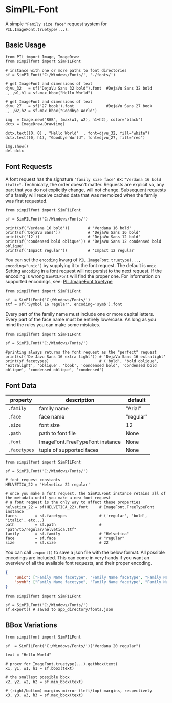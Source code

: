 # SimPIL-Font

A simple `"Family size face"` request system for `PIL.ImageFont.truetype(...)`. 

## Basic Usage
```python3
from PIL import Image, ImageDraw
from simpilfont import SimPILFont

# instance with one or more paths to font directories
sf = SimPILFont('C:/Windows/Fonts/', './fonts/')

# get ImageFont and dimensions of text
djvu_32   = sf("DejaVu Sans 32 bold").font  #DejaVu Sans 32 bold
_,_,w1,h1 = sf.max_bbox("Hello World")

# get ImageFont and dimensions of text
djvu_27   = sf('27 book').font              #DejaVu Sans 27 book
_,_,w2,h2 = sf.max_bbox("Goodbye World")

img  = Image.new("RGB", (max(w1, w2), h1+h2), color="black")
dctx = ImageDraw.Draw(img)

dctx.text((0, 0) , "Hello World"  , font=djvu_32, fill="white")
dctx.text((0, h1), "Goodbye World", font=djvu_27, fill="red")

img.show()
del dctx
```

## Font Requests

A font request has the signature `"family size face"` ex: `"Verdana 16 bold italic"`. Technically, the order doesn't matter. Requests are explicit so, any part that you do not explicitly change, will not change. Subsequent requests of a family will receive cached data that was memoized when the family was first requested. 

```python3
from simpilfont import SimPILFont

sf = SimPILFont('C:/Windows/Fonts/')

print(sf('Verdana 16 bold'))        # 'Verdana 16 bold'
print(sf('DejaVu Sans'))            # 'DejaVu Sans 16 bold'
print(sf('12'))                     # 'DejaVu Sans 12 bold'
print(sf('condensed bold oblique')) # 'DejaVu Sans 12 condensed bold oblique'
print(sf('Impact regular'))         # 'Impact 12 regular'
```

You can set the `encoding` kwarg of `PIL.ImageFont.truetype(..., encoding="unic")` by supplying it to the font request. The default is `unic`. Setting `encoding` in a font request will not persist to the next request. If the encoding is wrong `SimPILFont` will find the proper one. For information on supported encodings, see: [PIL.ImageFont.truetype](https://pillow.readthedocs.io/en/stable/reference/ImageFont.html#PIL.ImageFont.truetype)

```python3
from simpilfont import SimPILFont

sf  = SimPILFont('C:/Windows/Fonts/')
ttf = sf('Symbol 16 regular', encoding='symb').font
```

Every part of the family name must include one or more capital letters. Every part of the face name must be entirely lowercase. As long as you mind the rules you can make some mistakes.

```python3
from simpilfont import SimPILFont

sf = SimPILFont('C:/Windows/Fonts/')

#printing always returns the font request as the "perfect" request 
print(sf('De Javu Sans 16 extra light')) # 'DejaVu Sans 16 extralight'
print(sf.facetypes)                      # ('bold', 'bold oblique', 'extralight', 'oblique', 'book', 'condensed bold', 'condensed bold oblique', 'condensed oblique', 'condensed')
```

## Font Data

| property   | description                    | default    |
|------------|--------------------------------|------------|
|`.family`   | family name                    | "Arial"    |
|`.face`     | face name                      | "regular"  |
|`.size`     | font size                      | 12         |
|`.path`     | path to font file              | None       |
|`.font`     | ImageFont.FreeTypeFont instance| None       |
|`.facetypes`| tuple of supported faces       | None       |

```python3
from simpilfont import SimPILFont

sf = SimPILFont('C:/Windows/Fonts/')

# font request constants
HELVETICA_22 = 'Helvetica 22 regular'

# once you make a font request, the SimPILFont instance retains all of the metadata until you make a new font request
# a font request is the only way to affect these properties
helvetica_22 = sf(HELVETICA_22).font     # ImageFont.FreeTypeFont instance
faces        = sf.facetypes              # ('regular', 'bold', 'italic', etc...)
path         = sf.path                   # "path/to/regular/helvetica.ttf"
family       = sf.family                 # "Helvetica"
face         = sf.face                   # "regular"
size         = sf.size                   # 22
```

You can call `.export()` to save a json file with the below format. All possible encodings are included. This can come in very handy if you want an overview of all the available font requests, and their proper encoding.
```json
{
    "unic": ["Family Name facetype", "Family Name facetype", "Family Name facetype"],
    "symb": ["Family Name facetype", "Family Name facetype", "Family Name facetype"],
}
```

```python3
from simpilfont import SimPILFont

sf = SimPILFont('C:/Windows/Fonts/')
sf.export() # saved to app_directory/fonts.json
```

## BBox Variations
```python3
from simpilfont import SimPILFont

sf  = SimPILFont('C:/Windows/Fonts/')("Verdana 20 regular")

text = "Hello World"

# proxy for ImageFont.truetype(...).getbbox(text)
x1, y1, w1, h1 = sf.bbox(text)

# the smallest possible bbox
x2, y2, w2, h2 = sf.min_bbox(text)

# (right/bottom) margins mirror (left/top) margins, respectively
x3, y3, w3, h3 = sf.max_bbox(text)
```

